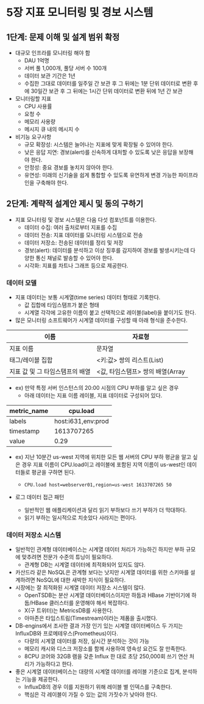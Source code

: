 # 5장 지표 모니터링 및 경보 시스템
## 1단계: 문제 이해 및 설계 범위 확정

- 대규모 인프라를 모니터링 해야 함
    - DAU 1억명
    - 서버 풀 1,000개, 풀당 서버 수 100개
    - 데이터 보관 기간은 1년
    - 수집한 그대로 데이터를 일주일 간 보관 후 그 뒤에는 1분 단위 데이터로 변환 후에 30일간 보관 후 그 뒤에는 1시간 단위 데이터로 변환 뒤에 1년 간 보관
- 모니터링할 지표
    - CPU 사용률
    - 요청 수
    - 메모리 사용량
    - 메시지 큐 내의 메시지 수
- 비기능 요구사항
    - 규모 확장성: 시스템은 늘어나는 지표에 맞게 확장될 수 있어야 한다.
    - 낮은 응답 지연: 경보(alert)를 신속하게 대처할 수 있도록 낮은 응답을 보장해야 한다.
    - 안정성: 중요 경보를 놓치지 않아야 한다.
    - 유연성: 미래의 신기술을 쉽게 통합할 수 있도록 유연하게 변경 가능한 파이프라인을 구축해야 한다.

## 2단계: 계략적 설계안 제시 및 동의 구하기

- 지표 모니터링 및 경보 시스템은 다음 다섯 컴포넌트를 이용한다.
    - 데이터 수집: 여러 출처로부터 지표를 수집
    - 데이터 전송: 지표 데이터를 모니터링 시스템으로 전송
    - 데이터 저장소: 전송된 데이터를 정리 및 저장
    - 경보(alert): 데이터를 분석하고 이상 징후를 감지하여 경보를 발생시키는데 다양한 통신 채널로 발송할 수 있어야 한다.
    - 시각화: 지표를 차트나 그래프 등으로 제공한다.

### 데이터 모델

- 지표 데이터는 보통 시계열(time series) 데이터 형태로 기록한다.
    - 값 집합에 타임스탬프가 붙은 형태
    - 시계열 각각에 고유한 이름이 붙고 선택적으로 레이블(label)을 붙이기도 한다.
- 많은 모니터링 소프트웨어가 시계열 데이터를 구성할 때 아래 형식을 준수한다.

| 이름 | 자료형 |
| --- | --- |
| 지표 이름 | 문자열 |
| 태그/레이블 집합 | <키:값> 쌍의 리스트(List) |
| 지표 값 및 그 타임스탬프의 배열 | <값, 타임스탬프> 쌍의 배열(Array |

- ex) 만약 특정 서버 인스턴스의 20:00 시점의 CPU 부하를 알고 싶은 경우
    - 아래 데이터는 지표 이름 레이블, 지표 데이터로 구성되어 있다.

| metric_name | cpu.load |
| --- | --- |
| labels | host:i631,env:prod |
| timestamp | 1613707265 |
| value | 0.29 |

- ex) 지난 10분간 us-west 지역에 위치한 모든 웹 서버의 CPU 부하 평균을 알고 싶은 경우 지표 이름이 CPU.load이고 레이블에 포함된 지역 이름이 us-west인 데이터들로 평균을 구하면 된다.
    - `CPU.load host=webserver01,region=us-west 1613707265 50`

- 로그 데이터 접근 패턴
  - 일반적인 웹 애플리케이션과 달리 읽기 부하보다 쓰기 부하가 더 막대하다.
  - 읽기 부하는 일시적으로 치솟았다 사라지는 편이다.

### 데이터 저장소 시스템

- 일반적인 관계형 데이터베이스는 시계열 데이터 처리가 가능하긴 하지만 부하 규모에 맞추려면 전문가 수준의 튜닝이 필요하다.
  - 관계형 DB는 시계열 데이터에 최적화되어 있지도 않다.
- 카산드라 같은 NoSQL은 관계형 보다는 낫지만 시계열 데이터를 위한 스키마를 설계하려면 NoSQL에 대한 새박한 지식이 필요하다.
- 시장에는 잘 최적화된 시계열 데이터 저장소 시스템이 많다.
  - OpenTSDB는 분산 시계열 데이터베이스이지만 하둡과 HBase 기반이기에 하둡/HBase 클러스터를 운영해야 해서 복잡하다.
  - X(구 트위터)는 MetricsDB를 사용한다.
  - 아마존은 타임스트림(Timestream)이라는 제품을 출시했다.
- DB-engins에서 조사한 결과 가장 인기 있는 시계열 데이터베이스 두 가지는 InfluxDB와 프로메테우스(Prometheus)이다.
  - 다량의 시계열 데이터를 저장, 실시간 분석하는 것이 가능
  - 메모리 캐시와 디스크 저장소를 함께 사용하여 영속성 요건도 잘 만족한다.
  - 8CPU 코어와 32GB 램을 갖춘 Influx 한 대로 초당 250,000회 쓰기 연산 처리가 가능하다고 한다.
- 좋은 시계열 데이터베이스는 대량의 시계열 데이터를 레이블 기준으로 집계, 분석하는 기능을 제공한다.
  - InfluxDB의 경우 이를 지원하기 위해 레이블 별 인덱스를 구축한다.
  - 핵심은 각 레이블이 가질 수 있는 값의 가짓수가 낮아야 한다.
